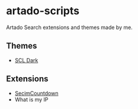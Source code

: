 # artado-scripts
Artado Search extensions and themes made by me.

## Themes
* [SCL Dark](https://www.artadosearch.com/Workshop/54)

## Extensions
* [SecimCountdown](https://www.artadosearch.com/Workshop/55)
* What is my IP
